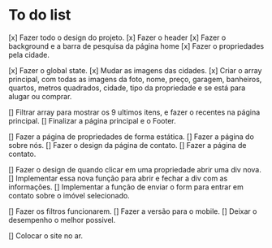 # To do list

[x] Fazer todo o design do projeto.
[x] Fazer o header
[x] Fazer o background e a barra de pesquisa da página home
[x] Fazer o propriedades pela cidade.

[x] Fazer o global state.
[x] Mudar as imagens das cidades.
[x] Criar o array principal, com todas as imagens da foto, nome, preço, garagem, banheiros, quartos, metros quadrados, cidade, tipo da propriedade e se está para alugar ou comprar.

[] Filtrar array para mostrar os 9 ultimos itens, e fazer o recentes na página principal.
[] Finalizar a página principal e o Footer.

[] Fazer a página de propriedades de forma estática.
[] Fazer a página do sobre nós.
[] Fazer o design da página de contato.
[] Fazer a página de contato.

[] Fazer o design de quando clicar em uma propriedade abrir uma div nova.
[] Implementar essa nova função para abrir e fechar a div com as informações.
[] Implementar a função de enviar o form para entrar em contato sobre o imóvel selecionado.

[] Fazer os filtros funcionarem.
[] Fazer a versão para o mobile.
[] Deixar o desempenho o melhor possivel.

[] Colocar o site no ar.
